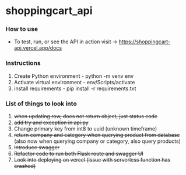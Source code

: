# shoppingcart_api

### How to use
- To test, run, or see the API in action visit -> https://shoppingcart-api.vercel.app/docs


### Instructions
1. Create Python environment - python -m venv env
2. Activate virtual environment - env/Scripts/activate
3. install requirements - pip install -r requirements.txt


### List of things to look into
1. ~~when updating row, does not return object, just status code~~
2. ~~add try and exception in api.py~~
3. Change primary key from int8 to uuid (unknown timeframe)
4. ~~return company and category when querying product from database~~ (also now when querying company or category, also query products)
5. ~~Introduce swagger~~
6. ~~Refactor code to run both Flask route and swagger UI~~
7. ~~Look into deploying on vercel (issue with serverless function has crashed)~~